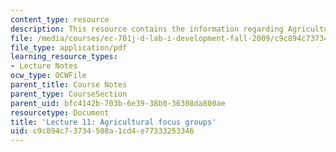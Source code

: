 ```yaml
---
content_type: resource
description: This resource contains the information regarding Agricultural focus groups.
file: /media/courses/ec-701j-d-lab-i-development-fall-2009/c9c894c73734508a1cd4e77333253346_MITEC_701JF09_lec11_nb.pdf
file_type: application/pdf
learning_resource_types:
- Lecture Notes
ocw_type: OCWFile
parent_title: Course Notes
parent_type: CourseSection
parent_uid: bfc4142b-703b-6e39-38b0-36308da800ae
resourcetype: Document
title: 'Lecture 11: Agricultural focus groups'
uid: c9c894c7-3734-508a-1cd4-e77333253346
---
```

